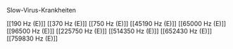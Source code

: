 Slow-Virus-Krankheiten

[[190 Hz (E)]]
[[370 Hz (E)]]
[[750 Hz (E)]]
[[45190 Hz (E)]]
[[65000 Hz (E)]]
[[96500 Hz (E)]]
[[225750 Hz (E)]]
[[514350 Hz (E)]]
[[652430 Hz (E)]]
[[759830 Hz (E)]]
